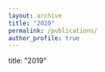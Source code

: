 ```yaml
---
layout: archive
title: "2020"
permalink: /publications/
author_profile: true
---
```



title: "2019"
